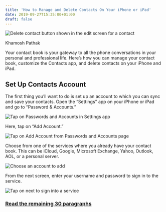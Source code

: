 ```yaml
---
title: 'How to Manage and Delete Contacts On Your iPhone or iPad'
date: 2019-09-27T15:35:00+01:00
draft: false
---
```


![Delete contact button shown in the edit screen for a contact](https://www.howtogeek.com/wp-content/uploads/2019/09/Delete-contact-button-shown-in-the-edit-screen-for-a-contact.png)

Khamosh Pathak

Your contact book is your gateway to all the phone conversations in your personal and professional life. Here’s how you can manage your contact book, customize the Contacts app, and delete contacts on your iPhone and iPad.

Set Up Contacts Account
-----------------------

The first thing you’ll want to do is set up an account to which you can sync and save your contacts. Open the “Settings” app on your iPhone or iPad and go to “Password & Accounts.”

![Tap on Passwords and Accounts in Settings app](https://www.howtogeek.com/wp-content/uploads/2019/09/Tap-on-Passwords-and-Accounts-in-Settings-app.png)

Here, tap on “Add Account.”

![Tap on Add Account from Passwords and Accounts page](https://www.howtogeek.com/wp-content/uploads/2019/09/Tap-on-Add-Account-from-Passwords-and-Accounts-page.png)

Choose from one of the services where you already have your contact book. This can be iCloud, Google, Microsoft Exchange, Yahoo, Outlook, AOL, or a personal server.

![Choose an account to add](https://www.howtogeek.com/wp-content/uploads/2019/09/Choose-an-account-to-add.png)

From the next screen, enter your username and password to sign in to the service.

![Tap on next to sign into a service](https://www.howtogeek.com/wp-content/uploads/2019/09/Tap-on-next-to-sign-into-a-service.png)

### [Read the remaining 30 paragraphs](https://www.howtogeek.com/441237/how-to-manage-and-delete-contacts-on-your-iphone-or-ipad/)